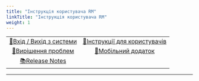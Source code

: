 ```yaml
---
title: "Інструкція користувача RM"
linkTitle: "Інструкція користувача RM"
weight: 1
---
```


<center>

|                                           |                                               |
|:-----------------------------------------:|:---------------------------------------------:|
|       [ 🔐Вхід / Вихід з системи](/docs/login_logout/)       | [📜Інструкції для користувачів](User_Manual/UM_ToC.md) |
| [🙋Вирішення проблем](/docs/troubleshooting) |     [📱Мобільний додаток](mobeileapp.md)      |
| [ 📚Release Notes](/docs/releasenotes/releasenotes/) |                                               |

---
</center>

